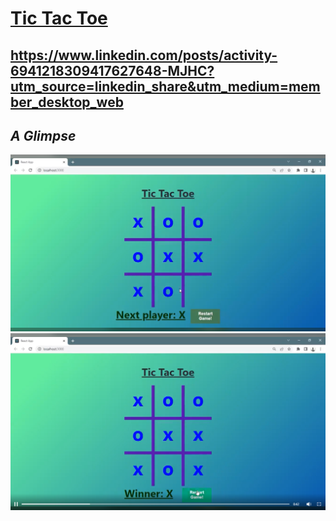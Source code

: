 # <ins>**Tic Tac Toe**<ins>

## https://www.linkedin.com/posts/activity-6941218309417627648-MJHC?utm_source=linkedin_share&utm_medium=member_desktop_web

## _A Glimpse_

![TicTacToeGame1](./public/t1.png)
![TicTacToeGame1](./public/t2.png)
